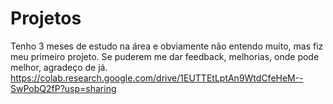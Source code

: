 # Projetos
 Tenho 3 meses de estudo na área e obviamente não entendo muito, mas fiz meu primeiro projeto. Se puderem me dar feedback, melhorias, onde pode melhor, agradeço de já.
https://colab.research.google.com/drive/1EUTTEtLptAn9WtdCfeHeM--SwPobQ2fP?usp=sharing
